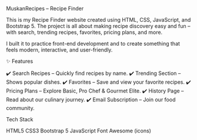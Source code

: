 MuskanRecipes – Recipe Finder

This is my Recipe Finder website created using HTML, CSS, JavaScript, and Bootstrap 5.
The project is all about making recipe discovery easy and fun – with search, trending recipes, favorites, pricing plans, and more.

I built it to practice front-end development and to create something that feels modern, interactive, and user-friendly.

✨ Features

✔️ Search Recipes – Quickly find recipes by name.
✔️ Trending Section – Shows popular dishes.
✔️ Favorites – Save and view your favorite recipes.
✔️ Pricing Plans – Explore Basic, Pro Chef & Gourmet Elite.
✔️ History Page – Read about our culinary journey.
✔️ Email Subscription – Join our food community.

Tech Stack

HTML5
CSS3
Bootstrap 5
JavaScript 
Font Awesome (icons)
